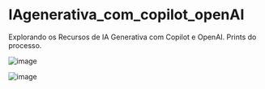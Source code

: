 # IAgenerativa_com_copilot_openAI
 Explorando os Recursos de IA Generativa com Copilot e OpenAI. Prints do processo.

 ![image](https://github.com/user-attachments/assets/9b8f0282-68ed-4fb4-a1d0-e11eb57d33e1)

![image](https://github.com/user-attachments/assets/702689c4-0aee-4f17-b598-283020760643)
